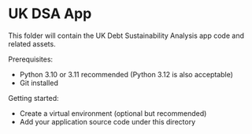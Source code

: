 # UK DSA App

This folder will contain the UK Debt Sustainability Analysis app code and related assets.

Prerequisites:
- Python 3.10 or 3.11 recommended (Python 3.12 is also acceptable)
- Git installed

Getting started:
- Create a virtual environment (optional but recommended)
- Add your application source code under this directory
